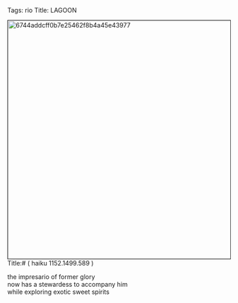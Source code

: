 Tags: rio
Title: LAGOON
  
<p><img src="https://objects.hbvu.su/blotpix/2013/02/08.jpeg" width=540 height=540 alt="6744addcff0b7e25462f8b4a45e43977" border=1>
Title:# ( haiku 1152.1499.589 )  
  
the impresario of former glory  
now has a stewardess to accompany him  
while exploring exotic sweet spirits  
